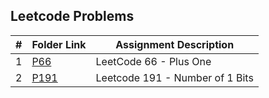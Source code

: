## Leetcode Problems

|  #  | Folder Link | Assignment Description |
| :-: | ----------- | ---------------------- |
| 1  |  [P66](https://github.com/aelious/4883-Prog-Tech/tree/main/Assignments/A05/LeetCode%20Problems/P66)     |   LeetCode 66 - Plus One     |
| 2  |  [P191](https://github.com/aelious/4883-Prog-Tech/tree/main/Assignments/A05/LeetCode%20Problems/P191)  | Leetcode 191 - Number of 1 Bits   |
